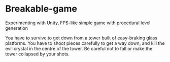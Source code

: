 # Breakable-game
Experimenting with Unity, FPS-like simple game with procedural level generation

You have to survive to get down from a tower built of easy-braking glass platforms. You have to shoot pieces carefully to
get a way down, and kill the evil crystal in the centre of the tower. Be careful not to fall or make the tower collapsed by your shots. 

